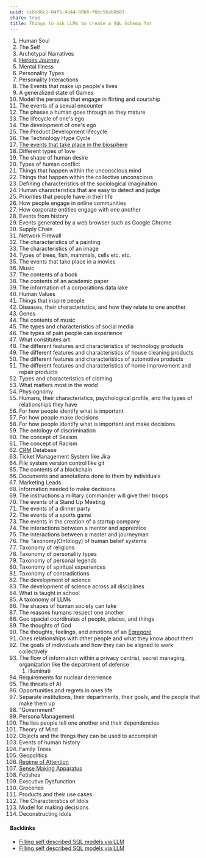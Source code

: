 ```yaml
---
uuid: cc8ed6c1-04f5-4b44-88b6-f6bc56ab0b8f
share: true
title: Things to ask LLMs to create a SQL Schema for
---
```

1. Human Soul
2. The Self
3. Archetypal Narratives
4. [Heroes Journey](../e316a391-020a-49d1-99b4-49b6281bfea2)
5. Mental Illness
6. Personality Types
7. Personality Interactions
8. The Events that make up people's lives
9. A generalized state of Games
10. Model the personas that engage in flirting and courtship
11. The events of a sexual encounter
12. The phases a human goes through as they mature
13. The lifecycle of one's ego
14. The development of one's ego
15. The Product Development lifecycle
16. The Technology Hype Cycle
17. [The events that take place in the biosphere](../75eb3db1-0ae5-40e3-80fb-1c2d587ea5c0)
18. Different types of love
19. The shape of human desire
20. Types of human conflict
21. Things that happen within the unconscious mind
22. Things that happen within the collective unconscious
23. Defining characteristics of the sociological imagination
24. Human characteristics that are easy to detect and judge
25. Priorities that people have in their life
26. How people engage in online communities
27. How corporate entities engage with one another
28. Events from history
29. Events generated by a web browser such as Google Chrome
30. Supply Chain
31. Network Firewall
32. The characteristics of a painting
33. The characteristics of an image
34. Types of trees, fish, mammals, cells etc. etc.
35. The events that take place in a movies
36. Music
37. The contents of a book
38. The contents of an academic paper
39. The information of a corporations data lake
40. Human Values
41. Things that inspire people
42. Diseases, their characteristics, and how they relate to one another
43. Genes
44. The contents of music
45. The types and characteristics of social media
46. The types of pain people can experience
47. What constitutes art
48. The different features and characteristics of technology products
49. The different features and characteristics of house cleaning products
50. The different features and characteristics of automotive products
51. The different features and characteristics of home improvement and repair products
52. Types and characteristics of clothing
53. What matters most in the world
54. Physiognomy 
55. Humans, their characteristics, psychological profile, and the types of relationships they have
56. For how people identify what is important
57. For how people make decisions
58. For how people identify what is important and make decisions
59. The ontology of discrimination
60. The concept of Sexism
61. The concept of Racism
62. [CRM](../7d9fa0af-e0be-4674-8fc2-380b641f2564) Database
63. Ticket Management System like Jira
64. File system version control like git
65. The contents of a blockchain
66. Documents and annotations done to them by individuals
67. Marketing Leads
68. Information needed to make decisions
69. The instructions a military commander will give their troops
70. The events of a Stand Up Meeting
71. The events of a dinner party
72. The events of a sports game
73. The events in the creation of a startup company
74. The interactions between a mentor and apprentice
75. The interactions between a master and journeyman
76. The Taxonomy(Ontology) of human belief systems
77. Taxonomy of religions
78. Taxonomy of personality types
79. Taxonomy of personal legends
80. Taxonomy of spiritual experiences
81. Taxonomy of contradictions
82. The development of science
83. The development of science across all disciplines
84. What is taught in school
85. A taxonomy of LLMs
86. The shapes of human society can take
87. The reasons humans respect one another
88. Geo spacial coordinates of people, places, and things
89. The thoughts of God
90. The thoughts, feelings, and emotions of an [Egregore](../38f32675-a4ec-4b7f-a1b1-dffd556c3765)
91. Ones relationships with other people and what they know about them
92. The goals of individuals and how they can be aligned to work collectively
93. The flow of information within a privacy centrist, secret managing, organization like the department of defense
	1. Illuminati
94. Requirements for nuclear deterrence
95. The threats of AI
96. Opportunities and regrets in ones life
97. Separate institutions, their departments, their goals, and the people that make them up
98. "Government"
99. Persona Management
100. The lies people tell one another and their dependencies
101. Theory of Mind
102. Objects and the things they can be used to accomplish
103. Events of human history
104. Family Trees
105. Geopolitics
106. [Regime of Attention](../c114de69-8e48-4688-8e93-d3c8a50028cf)
107. [Sense Making Apparatus](../5fbf7baa-a842-4ca1-ab0a-36ae66b7a808)
108. Fetishes
109. Executive Dysfunction
110. Groceries
111. Products and their use cases
112. The Characteristics of Idols
113. Model for making decisions
114. Deconstructing Idols


#### Backlinks

* [Filling self described SQL models via LLM](/e4fc5bd8-2c30-4f24-81e7-53fd8c6ef977)
* [Filling self described SQL models via LLM](/e4fc5bd8-2c30-4f24-81e7-53fd8c6ef977)